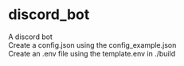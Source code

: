 # discord_bot
A discord bot  
Create a config.json using the config_example.json  
Create an .env file using the template.env in ./build
